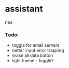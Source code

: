 # assistant
nea

### Todo:
* toggle for email servers
* better input error trapping
* erase all data button
* light theme - toggle?